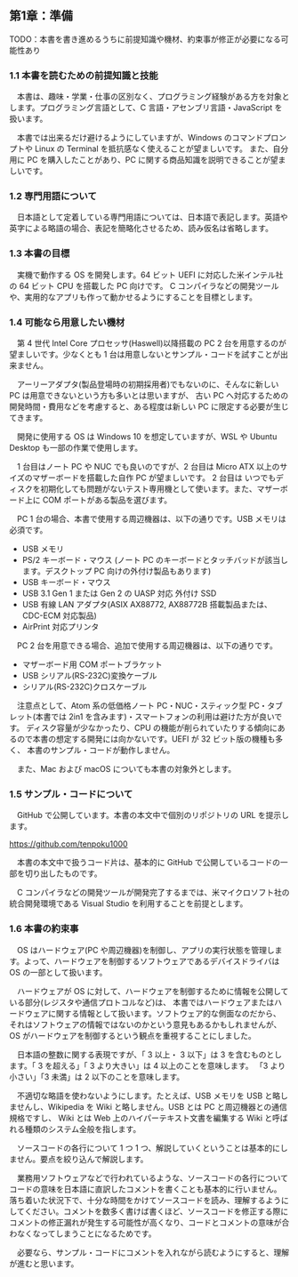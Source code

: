 
## 第1章：準備

TODO：本書を書き進めるうちに前提知識や機材、約束事が修正が必要になる可能性あり

### 1.1 本書を読むための前提知識と技能

　本書は、趣味・学業・仕事の区別なく、プログラミング経験がある方を対象とします。プログラミング言語として、C 言語・アセンブリ言語・JavaScript を扱います。

　本書では出来るだけ避けるようにしていますが、Windows のコマンドプロンプトや Linux の Terminal を抵抗感なく使えることが望ましいです。
また、自分用に PC を購入したことがあり、PC に関する商品知識を説明できることが望ましいです。

### 1.2 専門用語について

　日本語として定着している専門用語については、日本語で表記します。英語や英字による略語の場合、表記を簡略化させるため、読み仮名は省略します。

### 1.3 本書の目標

　実機で動作する OS を開発します。64 ビット UEFI に対応した米インテル社の 64 ビット CPU を搭載した PC 向けです。
C コンパイラなどの開発ツールや、実用的なアプリも作って動かせるようにすることを目標とします。

### 1.4 可能なら用意したい機材

　第 4 世代 Intel Core プロセッサ(Haswell)以降搭載の PC 2 台を用意するのが望ましいです。少なくとも 1 台は用意しないとサンプル・コードを試すことが出来ません。

　アーリーアダプタ(製品登場時の初期採用者)でもないのに、そんなに新しい PC は用意できないという方も多いとは思いますが、
古い PC へ対応するための開発時間・費用などを考慮すると、ある程度は新しい PC に限定する必要が生じてきます。

　開発に使用する OS は Windows 10 を想定していますが、WSL や Ubuntu Desktop も一部の作業で使用します。

　1 台目はノート PC や NUC でも良いのですが、2 台目は Micro ATX 以上のサイズのマザーボードを搭載した自作 PC が望ましいです。
2 台目は いつでもディスクを初期化しても問題がないテスト専用機として使います。また、マザーボード上に COM ポートがある製品を選びます。

　PC 1 台の場合、本書で使用する周辺機器は、以下の通りです。USB メモリは必須です。

* USB メモリ
* PS/2 キーボード・マウス
(ノート PC のキーボードとタッチバッドが該当します。デスクトップ PC 向けの外付け製品もあります)
* USB キーボード・マウス
* USB 3.1 Gen 1 または Gen 2 の UASP 対応 外付け SSD
* USB 有線 LAN アダプタ(ASIX AX88772, AX88772B 搭載製品または、CDC-ECM 対応製品)
* AirPrint 対応プリンタ

　PC 2 台を用意できる場合、追加で使用する周辺機器は、以下の通りです。

* マザーボード用 COM ポートブラケット
* USB シリアル(RS-232C)変換ケーブル
* シリアル(RS-232C)クロスケーブル

　注意点として、Atom 系の低価格ノート PC・NUC・スティック型 PC・タブレット(本書では 2in1 を含みます)・スマートフォンの利用は避けた方が良いです。
ディスク容量が少なかったり、CPU の機能が削られていたりする傾向にあるので本書の想定する開発には向かないです。UEFI が 32 ビット版の機種も多く、
本書のサンプル・コードが動作しません。

　また、Mac および macOS についても本書の対象外とします。

### 1.5 サンプル・コードについて

　GitHub で公開しています。本書の本文中で個別のリポジトリの URL を提示します。

https://github.com/tenpoku1000

　本書の本文中で扱うコード片は、基本的に GitHub で公開しているコードの一部を切り出したものです。

　C コンパイラなどの開発ツールが開発完了するまでは、米マイクロソフト社の統合開発環境である Visual Studio を利用することを前提とします。

### 1.6 本書の約束事

　OS はハードウェア(PC や周辺機器)を制御し、アプリの実行状態を管理します。よって、ハードウェアを制御するソフトウェアであるデバイスドライバは OS の一部として扱います。

　ハードウェアが OS に対して、ハードウェアを制御するために情報を公開している部分(レジスタや通信プロトコルなど)は、
本書ではハードウェアまたはハードウェアに関する情報として扱います。ソフトウェア的な側面なのだから、
それはソフトウェアの情報ではないのかという意見もあるかもしれませんが、OS がハードウェアを制御するという観点を重視することにしました。

　日本語の整数に関する表現ですが、「 3 以上・ 3 以下」は 3 を含むものとします。「 3 を超える」「 3 より大きい」は 4 以上のことを意味します。
「3 より小さい」「3 未満」は 2 以下のことを意味します。

　不適切な略語を使わないようにします。たとえば、USB メモリを USB と略しませんし、Wikipedia を Wiki と略しません。USB とは PC と周辺機器との通信規格ですし、
Wiki とは Web 上のハイパーテキスト文書を編集する Wiki と呼ばれる種類のシステム全般を指します。

　ソースコードの各行について 1 つ 1 つ、解説していくということは基本的にしません。要点を絞り込んで解説します。

　業務用ソフトウェアなどで行われているような、ソースコードの各行についてコードの意味を日本語に直訳したコメントを書くことも基本的に行いません。
落ち着いた状況下で、十分な時間をかけてソースコードを読み、理解するようにしてください。コメントを数多く書けば書くほど、ソースコードを修正する際に
コメントの修正漏れが発生する可能性が高くなり、コードとコメントの意味が合わなくなってしまうことになるためです。

　必要なら、サンプル・コードにコメントを入れながら読むようにすると、理解が進むと思います。

